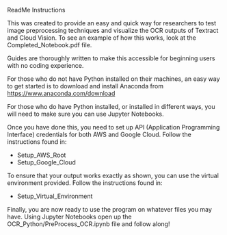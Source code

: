 ﻿ReadMe Instructions

This was created to provide an easy and quick way for researchers to test image preprocessing techniques and visualize the OCR outputs of Textract and Cloud Vision. To see an example of how this works, look at the Completed\_Notebook.pdf file.

Guides are thoroughly written to make this accessible for beginning users with no coding experience.

For those who do not have Python installed on their machines, an easy way to get started is to download and install Anaconda from <https://www.anaconda.com/download> 

For those who do have Python installed, or installed in different ways, you will need to make sure you can use Jupyter Notebooks.

Once you have done this, you need to set up API (Application Programming Interface) credentials for both AWS and Google Cloud. Follow the instructions found in:

- Setup\_AWS\_Root
- Setup\_Google\_Cloud

To ensure that your output works exactly as shown, you can use the virtual environment provided. Follow the instructions found in:

- Setup\_Virtual\_Environment

Finally, you are now ready to use the program on whatever files you may have. Using Jupyter Notebooks open up the OCR\_Python/PreProcess\_OCR.ipynb file and follow along!
